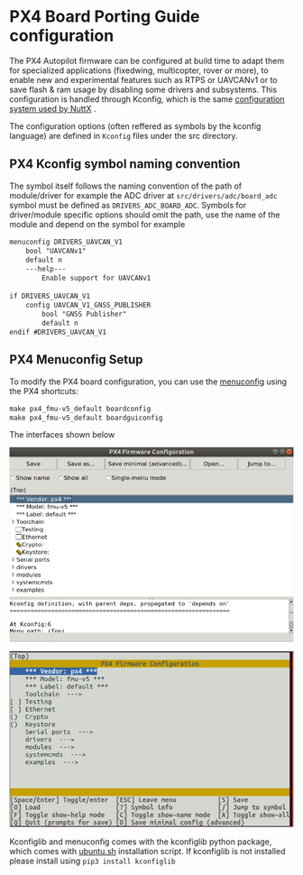 # PX4 Board Porting Guide configuration

The PX4 Autopilot firmware can be configured at build time to adapt them for specialized applications (fixedwing, multicopter, rover or more), to enable new and experimental features such as RTPS or UAVCANv1 or to save flash & ram usage by disabling some drivers and subsystems. This configuration is handled through Kconfig, which is the same [configuration system used by NuttX](https://docs.px4.io/master/en/hardware/porting_guide_nuttx.html#nuttx-menuconfig-setup) .

The configuration options (often reffered as symbols by the kconfig language) are defined in `Kconfig` files under the src directory. 

## PX4 Kconfig symbol naming convention

The symbol itself follows the naming convention of the path of module/driver for example the ADC driver at `src/drivers/adc/board_adc` symbol must be defined as `DRIVERS_ADC_BOARD_ADC`. Symbols for driver/module specific options should omit the path, use the name of the module and depend on the symbol  for example

```
menuconfig DRIVERS_UAVCAN_V1
	bool "UAVCANv1"
	default n
	---help---
		Enable support for UAVCANv1

if DRIVERS_UAVCAN_V1
    config UAVCAN_V1_GNSS_PUBLISHER
        bool "GNSS Publisher"
        default n
endif #DRIVERS_UAVCAN_V1
```

## PX4 Menuconfig Setup

To modify the PX4 board configuration, you can use the [menuconfig](https://pypi.org/project/kconfiglib/#menuconfig-interfaces) using the PX4 shortcuts:
```
make px4_fmu-v5_default boardconfig
make px4_fmu-v5_default boardguiconfig
```

The interfaces shown below

![menuconfig](../../assets/hardware/kconfig-menuconfig.png)

![guiconfig](../../assets/hardware/kconfig-guiconfig.png)

Kconfiglib and menuconfig comes with the kconfiglib python package, which comes with [ubuntu.sh](https://github.com/PX4/PX4-Autopilot/blob/master/Tools/setup/ubuntu.sh) installation script. If kconfiglib is not installed please install using `pip3 install kconfiglib`
